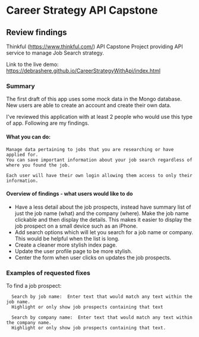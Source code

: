 # Career Strategy API Capstone
## Review findings

Thinkful (https://www.thinkful.com/) API Capstone Project providing API service to manage Job Search strategy.

Link to the live demo:  https://debrashere.github.io/CareerStrategyWithApi/index.html

### Summary
The first draft of this app uses some mock data in the Mongo database.
New users are able to create an account and create their own data.

I've reviewed this application with at least 2 people who would use this type of app. Following are my findings.
  #### What you can do:
    Manage data pertaining to jobs that you are researching or have applied for.
    You can save important information about your job search regardless of where you found the job.

    Each user will have their own login allowing them access to only their information.

  #### Overview of findings  - what users would like to do 

  * Have a less detail about the job prospects, instead have summary list of just the job name (what) and the company (where). Make the job name clickable and then display the details.  This makes it easier to display the job prospect on a small device such as an iPhone.
  * Add search options which will let you search for a job name or company.  This would be helpful when the list is long.
  * Create a cleaner more stylish index page.
  * Update the user profile page to be more stylish.
  * Center the form when user clicks on updates the job prospects.
    

### Examples of requested fixes

To find a job prospect:

```
  Search by job name:  Enter text that would match any text within the job name.
  Highlight or only show job prospects containing that text
```

```
  Search by company name:  Enter text that would match any text within the company name.
  Highlight or only show job prospects containing that text.
```
